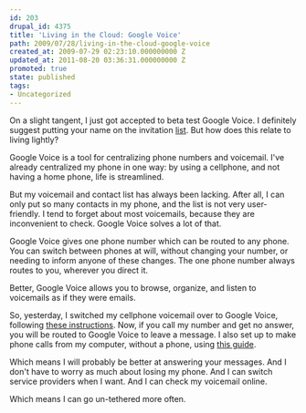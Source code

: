 ```yaml
---
id: 203
drupal_id: 4375
title: 'Living in the Cloud: Google Voice'
path: 2009/07/28/living-in-the-cloud-google-voice
created_at: 2009-07-29 02:23:10.000000000 Z
updated_at: 2011-08-20 03:36:31.000000000 Z
promoted: true
state: published
tags:
- Uncategorized
---
```

On a slight tangent, I just got accepted to beta test Google Voice. I definitely suggest putting your name on the invitation <a href="http://voice.google.com/">list</a>. But how does this relate to living lightly?

Google Voice is a tool for centralizing phone numbers and voicemail. I've already centralized my phone in one way: by using a cellphone, and not having a home phone, life is streamlined.

But my voicemail and contact list has always been lacking. After all, I can only put so many contacts in my phone, and the list is not very user-friendly. I tend to forget about most voicemails, because they are inconvenient to check. Google Voice solves a lot of that.

Google Voice gives one phone number which can be routed to any phone. You can switch between phones at will, without changing your number, or needing to inform anyone of these changes. The one phone number always routes to you, wherever you direct it.

Better, Google Voice allows you to browse, organize, and listen to voicemails as if they were emails.

So, yesterday, I switched my cellphone voicemail over to Google Voice, following <a href="http://www.marketing.fm/2009/05/14/use-google-voice-without-changing-your-number/">these instructions</a>. Now, if you call my number and get no answer, you will be routed to Google Voice to leave a message. I also set up to make phone calls from my computer, without a phone, using <a href="http://www.jrin.net/2009_07_26/use-gizmo5-for-free-calls-with-google-voice">this guide</a>.

Which means I will probably be better at answering your messages. And I don't have to worry as much about losing my phone. And I can switch service providers when I want. And I can check my voicemail online.

Which means I can go un-tethered more often.
